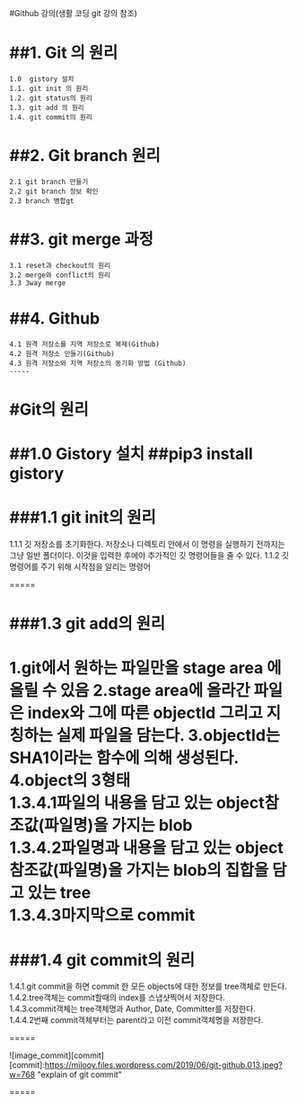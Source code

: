 #Github 강의(생활 코딩 git 강의 참조)

  ##1. Git 의 원리
  =====
    1.0  gistory 설치 
    1.1. git init 의 원리
    1.2. git status의 원리
    1.3. git add 의 원리
    1.4. git commit의 원리
    
   
   ##2. Git branch 원리
   =====
    2.1 git branch 만들기
    2.2 git branch 정보 확인
    2.3 branch 병합gt
    
   ##3. git merge 과정
   =====
    3.1 reset과 checkout의 원리
    3.2 merge와 conflict의 원리
    3.3 3way merge 
   ##4. Github
   =====
    4.1 원격 저장소를 지역 저장소로 복제(Github)
    4.2 원격 저장소 만들기(Github)
    4.3 원격 저장소와 지역 저장소의 동기화 방법 (Github)
    -----

  #Git의 원리
  =====
  ##1.0 Gistory 설치
  ##pip3 install gistory
  =====
  ###1.1 git init의 원리
  =====
  1.1.1 깃 저장소를 초기화한다. 저장소나 디렉토리 안에서 이 명령을 실행하기 전까지는 그냥 일반 폴더이다. 
  이것을 입력한 후에야 추가적인 깃 명령어들을 줄 수 있다.
  1.1.2 깃 명령어를 주기 위해 시작점을 알리는 명령어

  =====
  
  ###1.3 git add의 원리
  =====
  1.git에서 원하는 파일만을 stage area 에 올릴 수 있음
  2.stage area에 올라간 파일은 index와 그에 따른 objectId 그리고 지칭하는 실제 파일을 담는다.
  3.objectId는 SHA1이라는 함수에 의해 생성된다.
  4.object의 3형태<br>
    1.3.4.1파일의 내용을 담고 있는 object참조값(파일명)을 가지는 blob<br>
    1.3.4.2파일명과 내용을 담고 있는 object참조값(파일명)을 가지는 blob의 집합을 담고 있는 tree<br>
    1.3.4.3마지막으로 commit<br>
  =====


  ###1.4 git commit의 원리
  ====

  1.4.1.git commit을 하면 commit 한 모든 objects에 대한 정보를 tree객체로 만든다.<br>
  1.4.2.tree객체는 commit할때의 index를 스냅샷찍어서 저장한다.<br>
  1.4.3.commit객체는 tree객체명과 Author, Date, Committer를 저장한다.<br>
  1.4.4.2번째 commit객체부터는 parent라고 이전 commit객체명을 저장한다.<br>
  
  =====

  ![image_commit][commit]
  [commit]:https://milooy.files.wordpress.com/2019/06/git-github.013.jpeg?w=768 "explain of git commit"

  =====





